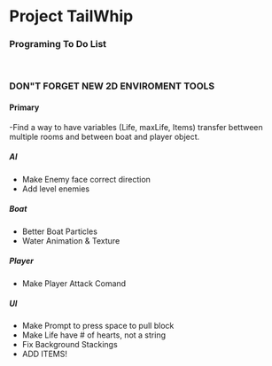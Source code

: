 # Project TailWhip

<h3>Programing To Do List</h3><br>
<h3> DON"T FORGET NEW 2D ENVIROMENT TOOLS </h3>
<h4> Primary </h4>

-Find a way to have variables (Life, maxLife, Items) transfer bettween multiple rooms and between boat and player object.

<h5> AI </h5>

- Make Enemy face correct direction
- Add level enemies

<h5> Boat </h5>

- Better Boat Particles
- Water Animation & Texture

<h5> Player </h5>

- Make Player Attack Comand

<h5> UI </h5>

- Make Prompt to press space to pull block
- Make Life have # of hearts, not a string
- Fix Background Stackings
- ADD ITEMS!
